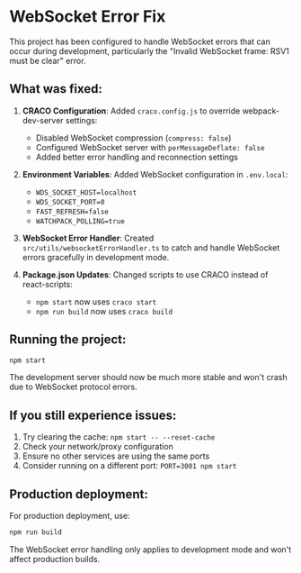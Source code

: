 # WebSocket Error Fix

This project has been configured to handle WebSocket errors that can occur during development, particularly the "Invalid WebSocket frame: RSV1 must be clear" error.

## What was fixed:

1. **CRACO Configuration**: Added `craco.config.js` to override webpack-dev-server settings:
   - Disabled WebSocket compression (`compress: false`)
   - Configured WebSocket server with `perMessageDeflate: false`
   - Added better error handling and reconnection settings

2. **Environment Variables**: Added WebSocket configuration in `.env.local`:
   - `WDS_SOCKET_HOST=localhost`
   - `WDS_SOCKET_PORT=0`
   - `FAST_REFRESH=false`
   - `WATCHPACK_POLLING=true`

3. **WebSocket Error Handler**: Created `src/utils/websocketErrorHandler.ts` to catch and handle WebSocket errors gracefully in development mode.

4. **Package.json Updates**: Changed scripts to use CRACO instead of react-scripts:
   - `npm start` now uses `craco start`
   - `npm run build` now uses `craco build`

## Running the project:

```bash
npm start
```

The development server should now be much more stable and won't crash due to WebSocket protocol errors.

## If you still experience issues:

1. Try clearing the cache: `npm start -- --reset-cache`
2. Check your network/proxy configuration
3. Ensure no other services are using the same ports
4. Consider running on a different port: `PORT=3001 npm start`

## Production deployment:

For production deployment, use:
```bash
npm run build
```

The WebSocket error handling only applies to development mode and won't affect production builds.
